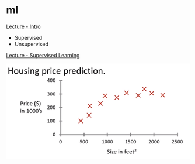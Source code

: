 # ml

[Lecture - Intro](https://www.youtube.com/watch?v=PPLop4L2eGk)

- Supervised
- Unsupervised

[Lecture - Supervised Learning](https://www.youtube.com/watch?v=bQI5uDxrFfA)

![](images/house-predictions-1.png)
